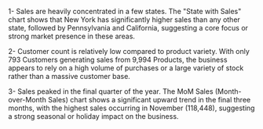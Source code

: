 1- Sales are heavily concentrated in a few states. The "State with Sales" chart shows that New York has significantly higher sales than any other state, followed by Pennsylvania and California, suggesting a core focus or strong market presence in these areas.

2- Customer count is relatively low compared to product variety. With only 793 Customers generating sales from 9,994 Products, the business appears to rely on a high volume of purchases or a large variety of stock rather than a massive customer base.

3- Sales peaked in the final quarter of the year. The MoM Sales (Month-over-Month Sales) chart shows a significant upward trend in the final three months, with the highest sales occurring in November (118,448), suggesting a strong seasonal or holiday impact on the business.
